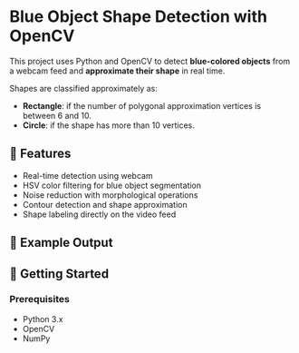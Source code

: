 # Blue Object Shape Detection with OpenCV

This project uses Python and OpenCV to detect **blue-colored objects** from a webcam feed and **approximate their shape** in real time.

Shapes are classified approximately as:
- **Rectangle**: if the number of polygonal approximation vertices is between 6 and 10.
- **Circle**: if the shape has more than 10 vertices.

## 🧠 Features

- Real-time detection using webcam
- HSV color filtering for blue object segmentation
- Noise reduction with morphological operations
- Contour detection and shape approximation
- Shape labeling directly on the video feed

## 📸 Example Output



## 🚀 Getting Started

### Prerequisites

- Python 3.x
- OpenCV
- NumPy

